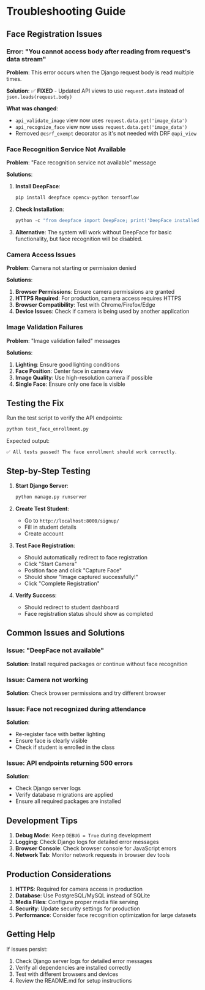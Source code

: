# Troubleshooting Guide

## Face Registration Issues

### Error: "You cannot access body after reading from request's data stream"

**Problem**: This error occurs when the Django request body is read multiple times.

**Solution**: ✅ **FIXED** - Updated API views to use `request.data` instead of `json.loads(request.body)`

**What was changed**:
- `api_validate_image` view now uses `request.data.get('image_data')`
- `api_recognize_face` view now uses `request.data.get('image_data')`
- Removed `@csrf_exempt` decorator as it's not needed with DRF `@api_view`

### Face Recognition Service Not Available

**Problem**: "Face recognition service not available" message

**Solutions**:
1. **Install DeepFace**:
   ```bash
   pip install deepface opencv-python tensorflow
   ```

2. **Check Installation**:
   ```python
   python -c "from deepface import DeepFace; print('DeepFace installed successfully')"
   ```

3. **Alternative**: The system will work without DeepFace for basic functionality, but face recognition will be disabled.

### Camera Access Issues

**Problem**: Camera not starting or permission denied

**Solutions**:
1. **Browser Permissions**: Ensure camera permissions are granted
2. **HTTPS Required**: For production, camera access requires HTTPS
3. **Browser Compatibility**: Test with Chrome/Firefox/Edge
4. **Device Issues**: Check if camera is being used by another application

### Image Validation Failures

**Problem**: "Image validation failed" messages

**Solutions**:
1. **Lighting**: Ensure good lighting conditions
2. **Face Position**: Center face in camera view
3. **Image Quality**: Use high-resolution camera if possible
4. **Single Face**: Ensure only one face is visible

## Testing the Fix

Run the test script to verify the API endpoints:

```bash
python test_face_enrollment.py
```

Expected output:
```
✅ All tests passed! The face enrollment should work correctly.
```

## Step-by-Step Testing

1. **Start Django Server**:
   ```bash
   python manage.py runserver
   ```

2. **Create Test Student**:
   - Go to `http://localhost:8000/signup/`
   - Fill in student details
   - Create account

3. **Test Face Registration**:
   - Should automatically redirect to face registration
   - Click "Start Camera"
   - Position face and click "Capture Face"
   - Should show "Image captured successfully!"
   - Click "Complete Registration"

4. **Verify Success**:
   - Should redirect to student dashboard
   - Face registration status should show as completed

## Common Issues and Solutions

### Issue: "DeepFace not available"
**Solution**: Install required packages or continue without face recognition

### Issue: Camera not working
**Solution**: Check browser permissions and try different browser

### Issue: Face not recognized during attendance
**Solution**: 
- Re-register face with better lighting
- Ensure face is clearly visible
- Check if student is enrolled in the class

### Issue: API endpoints returning 500 errors
**Solution**: 
- Check Django server logs
- Verify database migrations are applied
- Ensure all required packages are installed

## Development Tips

1. **Debug Mode**: Keep `DEBUG = True` during development
2. **Logging**: Check Django logs for detailed error messages
3. **Browser Console**: Check browser console for JavaScript errors
4. **Network Tab**: Monitor network requests in browser dev tools

## Production Considerations

1. **HTTPS**: Required for camera access in production
2. **Database**: Use PostgreSQL/MySQL instead of SQLite
3. **Media Files**: Configure proper media file serving
4. **Security**: Update security settings for production
5. **Performance**: Consider face recognition optimization for large datasets

## Getting Help

If issues persist:
1. Check Django server logs for detailed error messages
2. Verify all dependencies are installed correctly
3. Test with different browsers and devices
4. Review the README.md for setup instructions
